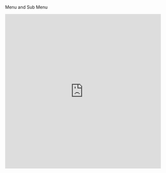 Menu and Sub Menu

<iframe frameborder="0" width="100%" height="500px" src="https://replit.com/@RitvikKeerthi/MenuSubMenu?embed=true"></iframe>

